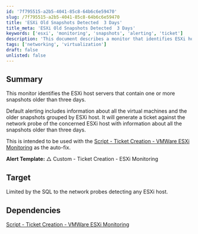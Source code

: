 ```yaml
---
id: '7f795515-a2b5-4041-85c8-64b6c6e59470'
slug: /7f795515-a2b5-4041-85c8-64b6c6e59470
title: 'ESXi Old Snapshots Detected  3 Days'
title_meta: 'ESXi Old Snapshots Detected  3 Days'
keywords: ['esxi', 'monitoring', 'snapshots', 'alerting', 'ticket']
description: 'This document describes a monitor that identifies ESXi host servers with snapshots older than three days, generating alerts and tickets for proactive management. It is intended to be used alongside a script for automatic ticket creation, ensuring timely resolution of issues related to virtual machine snapshots.'
tags: ['networking', 'virtualization']
draft: false
unlisted: false
---
```


## Summary

This monitor identifies the ESXi host servers that contain one or more snapshots older than three days.

Default alerting includes information about all the virtual machines and the older snapshots grouped by ESXi host. It will generate a ticket against the network probe of the concerned ESXi host with information about all the snapshots older than three days.

This is intended to be used with the [Script - Ticket Creation - VMWare ESXi Monitoring](<../scripts/Ticket Creation - VMWare ESXi Monitoring.md>) as the auto-fix.

**Alert Template:** △ Custom - Ticket Creation - ESXi Monitoring

## Target

Limited by the SQL to the network probes detecting any ESXi host.

## Dependencies

[Script - Ticket Creation - VMWare ESXi Monitoring](<../scripts/Ticket Creation - VMWare ESXi Monitoring.md>)
